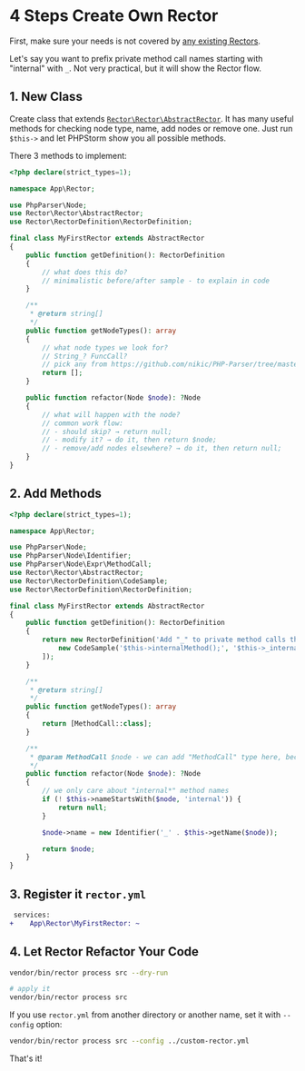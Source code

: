 # 4 Steps Create Own Rector

First, make sure your needs is not covered by [any existing Rectors](/docs/AllRectorsOverview.md).

Let's say you want to prefix private method call names starting with "internal" with `_`. Not very practical, but it will show the Rector flow.

## 1. New Class

Create class that extends [`Rector\Rector\AbstractRector`](/src/Rector/AbstractRector.php). It has many useful methods for checking node type, name, add nodes or remove one. Just run `$this->` and let PHPStorm show you all possible methods.

There 3 methods to implement:

```php
<?php declare(strict_types=1);

namespace App\Rector;

use PhpParser\Node;
use Rector\Rector\AbstractRector;
use Rector\RectorDefinition\RectorDefinition;

final class MyFirstRector extends AbstractRector
{
    public function getDefinition(): RectorDefinition
    {
        // what does this do?
        // minimalistic before/after sample - to explain in code
    }

    /**
     * @return string[]
     */
    public function getNodeTypes(): array
    {
        // what node types we look for?
        // String_? FuncCall?
        // pick any from https://github.com/nikic/PHP-Parser/tree/master/lib/PhpParser/Node
        return [];
    }

    public function refactor(Node $node): ?Node
    {
        // what will happen with the node?
        // common work flow:
        // - should skip? → return null;
        // - modify it? → do it, then return $node;
        // - remove/add nodes elsewhere? → do it, then return null;
    }
}
```

## 2. Add Methods

```php
<?php declare(strict_types=1);

namespace App\Rector;

use PhpParser\Node;
use PhpParser\Node\Identifier;
use PhpParser\Node\Expr\MethodCall;
use Rector\Rector\AbstractRector;
use Rector\RectorDefinition\CodeSample;
use Rector\RectorDefinition\RectorDefinition;

final class MyFirstRector extends AbstractRector
{
    public function getDefinition(): RectorDefinition
    {
        return new RectorDefinition('Add "_" to private method calls that start with "internal"', [
            new CodeSample('$this->internalMethod();', '$this->_internalMethod();')
        ]);
    }

    /**
     * @return string[]
     */
    public function getNodeTypes(): array
    {
        return [MethodCall::class];
    }

    /**
     * @param MethodCall $node - we can add "MethodCall" type here, because only this node is in "getNodeTypes()"
     */
    public function refactor(Node $node): ?Node
    {
        // we only care about "internal*" method names
        if (! $this->nameStartsWith($node, 'internal')) {
            return null;
        }

        $node->name = new Identifier('_' . $this->getName($node));

        return $node;
    }
}
```

## 3. Register it `rector.yml`

```diff
 services:
+    App\Rector\MyFirstRector: ~
```

## 4. Let Rector Refactor Your Code

```bash
vendor/bin/rector process src --dry-run

# apply it
vendor/bin/rector process src
```

If you use `rector.yml` from another directory or another name, set it with `--config` option:

```bash
vendor/bin/rector process src --config ../custom-rector.yml
```

That's it!
